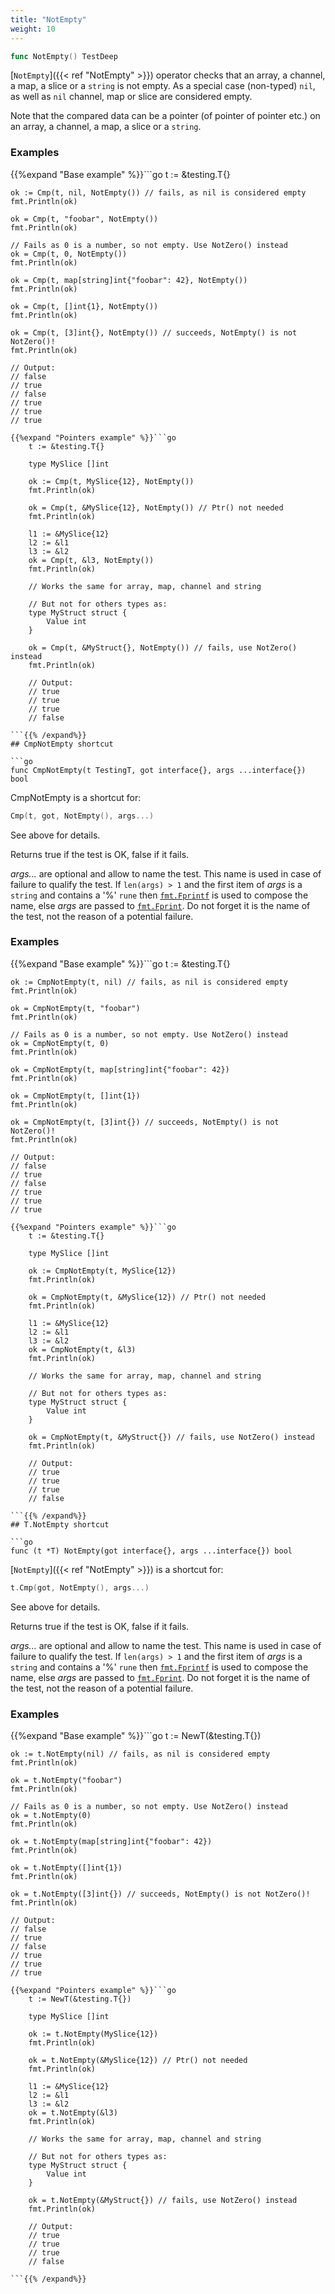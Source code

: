 ```yaml
---
title: "NotEmpty"
weight: 10
---
```


```go
func NotEmpty() TestDeep
```

[`NotEmpty`]({{< ref "NotEmpty" >}}) operator checks that an array, a channel, a map, a slice
or a `string` is not empty. As a special case (non-typed) `nil`, as
well as `nil` channel, map or slice are considered empty.

Note that the compared data can be a pointer (of pointer of pointer
etc.) on an array, a channel, a map, a slice or a `string`.


### Examples

{{%expand "Base example" %}}```go
	t := &testing.T{}

	ok := Cmp(t, nil, NotEmpty()) // fails, as nil is considered empty
	fmt.Println(ok)

	ok = Cmp(t, "foobar", NotEmpty())
	fmt.Println(ok)

	// Fails as 0 is a number, so not empty. Use NotZero() instead
	ok = Cmp(t, 0, NotEmpty())
	fmt.Println(ok)

	ok = Cmp(t, map[string]int{"foobar": 42}, NotEmpty())
	fmt.Println(ok)

	ok = Cmp(t, []int{1}, NotEmpty())
	fmt.Println(ok)

	ok = Cmp(t, [3]int{}, NotEmpty()) // succeeds, NotEmpty() is not NotZero()!
	fmt.Println(ok)

	// Output:
	// false
	// true
	// false
	// true
	// true
	// true

```{{% /expand%}}
{{%expand "Pointers example" %}}```go
	t := &testing.T{}

	type MySlice []int

	ok := Cmp(t, MySlice{12}, NotEmpty())
	fmt.Println(ok)

	ok = Cmp(t, &MySlice{12}, NotEmpty()) // Ptr() not needed
	fmt.Println(ok)

	l1 := &MySlice{12}
	l2 := &l1
	l3 := &l2
	ok = Cmp(t, &l3, NotEmpty())
	fmt.Println(ok)

	// Works the same for array, map, channel and string

	// But not for others types as:
	type MyStruct struct {
		Value int
	}

	ok = Cmp(t, &MyStruct{}, NotEmpty()) // fails, use NotZero() instead
	fmt.Println(ok)

	// Output:
	// true
	// true
	// true
	// false

```{{% /expand%}}
## CmpNotEmpty shortcut

```go
func CmpNotEmpty(t TestingT, got interface{}, args ...interface{}) bool
```

CmpNotEmpty is a shortcut for:

```go
Cmp(t, got, NotEmpty(), args...)
```

See above for details.

Returns true if the test is OK, false if it fails.

*args...* are optional and allow to name the test. This name is
used in case of failure to qualify the test. If `len(args) > 1` and
the first item of *args* is a `string` and contains a '%' `rune` then
[`fmt.Fprintf`](https://golang.org/pkg/fmt/#Fprintf) is used to compose the name, else *args* are passed to
[`fmt.Fprint`](https://golang.org/pkg/fmt/#Fprint). Do not forget it is the name of the test, not the
reason of a potential failure.


### Examples

{{%expand "Base example" %}}```go
	t := &testing.T{}

	ok := CmpNotEmpty(t, nil) // fails, as nil is considered empty
	fmt.Println(ok)

	ok = CmpNotEmpty(t, "foobar")
	fmt.Println(ok)

	// Fails as 0 is a number, so not empty. Use NotZero() instead
	ok = CmpNotEmpty(t, 0)
	fmt.Println(ok)

	ok = CmpNotEmpty(t, map[string]int{"foobar": 42})
	fmt.Println(ok)

	ok = CmpNotEmpty(t, []int{1})
	fmt.Println(ok)

	ok = CmpNotEmpty(t, [3]int{}) // succeeds, NotEmpty() is not NotZero()!
	fmt.Println(ok)

	// Output:
	// false
	// true
	// false
	// true
	// true
	// true

```{{% /expand%}}
{{%expand "Pointers example" %}}```go
	t := &testing.T{}

	type MySlice []int

	ok := CmpNotEmpty(t, MySlice{12})
	fmt.Println(ok)

	ok = CmpNotEmpty(t, &MySlice{12}) // Ptr() not needed
	fmt.Println(ok)

	l1 := &MySlice{12}
	l2 := &l1
	l3 := &l2
	ok = CmpNotEmpty(t, &l3)
	fmt.Println(ok)

	// Works the same for array, map, channel and string

	// But not for others types as:
	type MyStruct struct {
		Value int
	}

	ok = CmpNotEmpty(t, &MyStruct{}) // fails, use NotZero() instead
	fmt.Println(ok)

	// Output:
	// true
	// true
	// true
	// false

```{{% /expand%}}
## T.NotEmpty shortcut

```go
func (t *T) NotEmpty(got interface{}, args ...interface{}) bool
```

[`NotEmpty`]({{< ref "NotEmpty" >}}) is a shortcut for:

```go
t.Cmp(got, NotEmpty(), args...)
```

See above for details.

Returns true if the test is OK, false if it fails.

*args...* are optional and allow to name the test. This name is
used in case of failure to qualify the test. If `len(args) > 1` and
the first item of *args* is a `string` and contains a '%' `rune` then
[`fmt.Fprintf`](https://golang.org/pkg/fmt/#Fprintf) is used to compose the name, else *args* are passed to
[`fmt.Fprint`](https://golang.org/pkg/fmt/#Fprint). Do not forget it is the name of the test, not the
reason of a potential failure.


### Examples

{{%expand "Base example" %}}```go
	t := NewT(&testing.T{})

	ok := t.NotEmpty(nil) // fails, as nil is considered empty
	fmt.Println(ok)

	ok = t.NotEmpty("foobar")
	fmt.Println(ok)

	// Fails as 0 is a number, so not empty. Use NotZero() instead
	ok = t.NotEmpty(0)
	fmt.Println(ok)

	ok = t.NotEmpty(map[string]int{"foobar": 42})
	fmt.Println(ok)

	ok = t.NotEmpty([]int{1})
	fmt.Println(ok)

	ok = t.NotEmpty([3]int{}) // succeeds, NotEmpty() is not NotZero()!
	fmt.Println(ok)

	// Output:
	// false
	// true
	// false
	// true
	// true
	// true

```{{% /expand%}}
{{%expand "Pointers example" %}}```go
	t := NewT(&testing.T{})

	type MySlice []int

	ok := t.NotEmpty(MySlice{12})
	fmt.Println(ok)

	ok = t.NotEmpty(&MySlice{12}) // Ptr() not needed
	fmt.Println(ok)

	l1 := &MySlice{12}
	l2 := &l1
	l3 := &l2
	ok = t.NotEmpty(&l3)
	fmt.Println(ok)

	// Works the same for array, map, channel and string

	// But not for others types as:
	type MyStruct struct {
		Value int
	}

	ok = t.NotEmpty(&MyStruct{}) // fails, use NotZero() instead
	fmt.Println(ok)

	// Output:
	// true
	// true
	// true
	// false

```{{% /expand%}}
